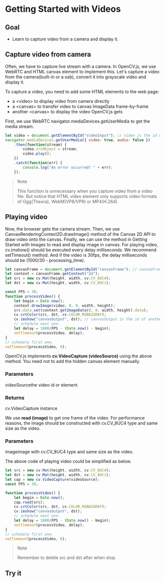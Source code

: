 # Getting Started with Videos

## Goal 

- Learn to capture video from a camera and display it.

## Capture video from camera 

Often, we have to capture live stream with a camera. In OpenCV.js, we use WebRTC and HTML canvas element to implement this. Let's capture a video from the camera(built-in or a usb), convert it into grayscale video and display it.

To capture a video, you need to add some HTML elements to the web page:

- a \<video\> to display video from camera directly
- a \<canvas\> to transfer video to canvas ImageData frame-by-frame
- another \<canvas\> to display the video OpenCV.js gets

First, we use WebRTC navigator.mediaDevices.getUserMedia to get the media stream. 

```javascript
let video = document.getElementById("videoInput"); // video is the id of video tag
navigator.mediaDevices.getUserMedia({ video: true, audio: false })
    .then(function(stream) {
        video.srcObject = stream;
        video.play();
    })
    .catch(function(err) {
        console.log("An error occurred! " + err);
    });
```

>  Note
>
> This function is unnecessary when you capture video from a video file. But notice that HTML video element only supports video formats of Ogg(Theora), WebM(VP8/VP9) or MP4(H.264).

## Playing video 

Now, the browser gets the camera stream. Then, we use CanvasRenderingContext2D.drawImage() method of the Canvas 2D API to draw video onto the canvas. Finally, we can use the method in Getting Started with Images to read and display image in canvas. For playing video, cv.imshow() should be executed every delay milliseconds. We recommend setTimeout() method. And if the video is 30fps, the delay milliseconds should be (1000/30 - processing_time). 

```javascript
let canvasFrame = document.getElementById("canvasFrame"); // canvasFrame is the id of <canvas>
let context = canvasFrame.getContext("2d");
let src = new cv.Mat(height, width, cv.CV_8UC4);
let dst = new cv.Mat(height, width, cv.CV_8UC1);

const FPS = 30;
function processVideo() {
    let begin = Date.now();
    context.drawImage(video, 0, 0, width, height);
    src.data.set(context.getImageData(0, 0, width, height).data);
    cv.cvtColor(src, dst, cv.COLOR_RGBA2GRAY);
    cv.imshow("canvasOutput", dst); // canvasOutput is the id of another <canvas>;
    // schedule next one.
    let delay = 1000/FPS - (Date.now() - begin);
    setTimeout(processVideo, delay);
}
// schedule first one.
setTimeout(processVideo, 0);
```



OpenCV.js implements **cv.VideoCapture (videoSource)** using the above method. You need not to add the hidden canvas element manually. 

### Parameters

videoSourcethe video id or element. 

### Returns

cv.VideoCapture instance

We use **read (image)** to get one frame of the video. For performance reasons, the image should be constructed with cv.CV_8UC4 type and same size as the video. 

### Parameters

imageimage with cv.CV_8UC4 type and same size as the video.

The above code of playing video could be simplified as below. 

```javascript
let src = new cv.Mat(height, width, cv.CV_8UC4);
let dst = new cv.Mat(height, width, cv.CV_8UC1);
let cap = new cv.VideoCapture(videoSource);
const FPS = 30;

function processVideo() {
    let begin = Date.now();
    cap.read(src);
    cv.cvtColor(src, dst, cv.COLOR_RGBA2GRAY);
    cv.imshow("canvasOutput", dst);
    // schedule next one.
    let delay = 1000/FPS - (Date.now() - begin);
    setTimeout(processVideo, delay);
}
// schedule first one.
setTimeout(processVideo, 0);
```

> Note
>
> Remember to delete src and dst after when stop.

## Try it